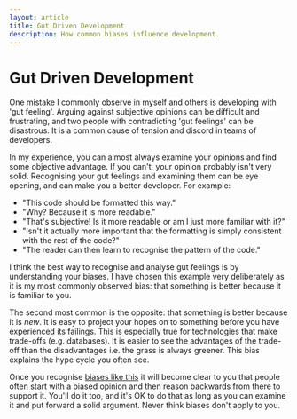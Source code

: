 ```yaml
---
layout: article
title: Gut Driven Development
description: How common biases influence development.
---
```


# Gut Driven Development

One mistake I commonly observe in myself and others is developing with
'gut feeling'. Arguing against subjective opinions can be difficult
and frustrating, and two people with contradicting 'gut feelings' can
be disastrous. It is a common cause of tension and discord in teams of
developers.

In my experience, you can almost always examine your opinions and find
some objective advantage. If you can't, your opinion probably isn't
very solid. Recognising your gut feelings and examining them can be
eye opening, and can make you a better developer. For example:

- "This code should be formatted this way."
- "Why? Because it is more readable."
- "That's subjective! Is it more readable or am I just more familiar with it?"
- "Isn't it actually more important that the formatting is simply consistent with the rest of the code?"
- "The reader can then learn to recognise the pattern of the code."

I think the best way to recognise and analyse gut feelings is by
understanding your biases. I have chosen this example very
deliberately as it is my most commonly observed bias: that something
is better because it is familiar to you.

The second most common is the opposite: that something is better
because it is *new*. It is easy to project your hopes on to something
before you have experienced its failings. This is especially true for
technologies that make trade-offs (e.g. databases). It is easier to
see the advantages of the trade-off than the disadvantages i.e. the
grass is always greener. This bias explains the hype cycle you often
see.

Once you recognise [biases like this](https://en.wikipedia.org/wiki/List_of_cognitive_biases) it will become clear to you that
people often start with a biased opinion and then reason backwards
from there to support it. You'll do it too, and it's OK to do that as
long as you can examine it and put forward a solid argument. Never
think biases don't apply to you.
